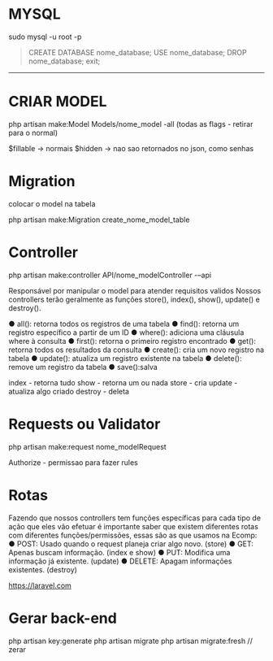 # MYSQL

sudo mysql -u root -p

> CREATE DATABASE nome_database;
> USE nome_database;
> DROP nome_database;
> exit;

---

# CRIAR MODEL

php artisan make:Model Models/nome_model -all (todas as flags - retirar para o normal)

$fillable -> normais
$hidden -> nao sao retornados no json, como senhas

# Migration

colocar o model na tabela

php artisan make:Migration create_nome_model_table

# Controller

php artisan make:controller API/nome_modelController -–api

Responsável por manipular o model para atender requisitos validos
Nossos controllers terão geralmente as funções store(), index(), show(),
update() e destroy().

● all(): retorna todos os registros de uma tabela
● find(): retorna um registro específico a partir de um ID
● where(): adiciona uma cláusula where à consulta
● first(): retorna o primeiro registro encontrado
● get(): retorna todos os resultados da consulta
● create(): cria um novo registro na tabela
● update(): atualiza um registro existente na tabela
● delete(): remove um registro da tabela
● save():salva

index - retorna tudo
show - retorna um ou nada
store - cria
update - atualiza algo criado
destroy - deleta

# Requests ou Validator

php artisan make:request nome_modelRequest

Authorize - permissao para fazer
rules

# Rotas

Fazendo que nossos controllers tem funções específicas para cada tipo de
ação que eles vão efetuar é importante saber que existem diferentes rotas com
diferentes funções/permissões, essas são as que usamos na Ecomp:
● POST: Usado quando o request planeja criar algo novo. (store)
● GET: Apenas buscam informação. (index e show)
● PUT: Modifica uma informação já existente. (update)
● DELETE: Apagam informações existentes. (destroy)

https://laravel.com

# Gerar back-end

php artisan key:generate
php artisan migrate
php artisan migrate:fresh // zerar
